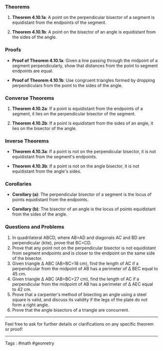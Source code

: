 ### **Theorems**
1. **Theorem 4.10.1a**: A point on the perpendicular bisector of a segment is equidistant from the endpoints of the segment.
  
2. **Theorem 4.10.1b**: A point on the bisector of an angle is equidistant from the sides of the angle.

### **Proofs**
- **Proof of Theorem 4.10.1a**: Given a line passing through the midpoint of a segment perpendicularly, show that distances from the point to segment endpoints are equal.
  
- **Proof of Theorem 4.10.1b**: Use congruent triangles formed by dropping perpendiculars from the point to the sides of the angle.

### **Converse Theorems**
1. **Theorem 4.10.2a**: If a point is equidistant from the endpoints of a segment, it lies on the perpendicular bisector of the segment.
  
2. **Theorem 4.10.2b**: If a point is equidistant from the sides of an angle, it lies on the bisector of the angle.

### **Inverse Theorems**
- **Theorem 4.10.3a**: If a point is not on the perpendicular bisector, it is not equidistant from the segment's endpoints.
  
- **Theorem 4.10.3b**: If a point is not on the angle bisector, it is not equidistant from the angle's sides.

### **Corollaries**
- **Corollary (a)**: The perpendicular bisector of a segment is the locus of points equidistant from the endpoints.
  
- **Corollary (b)**: The bisector of an angle is the locus of points equidistant from the sides of the angle.

### **Questions and Problems**
1. In quadrilateral ABCD, where AB=AD and diagonals AC and BD are perpendicular (kite), prove that BC=CD.
2. Prove that any point not on the perpendicular bisector is not equidistant from segment endpoints and is closer to the endpoint on the same side of the bisector.
3. Given triangle Δ ABC (AB=BC=18 cm), find the length of AC if a perpendicular from the midpoint of AB has a perimeter of Δ BEC equal to 45 cm.
4. Given triangle Δ ABC (AB=BC=27 cm), find the length of AC if a perpendicular from the midpoint of AB has a perimeter of Δ AEC equal to 42 cm.
5. Prove that a carpenter's method of bisecting an angle using a steel square is valid, and discuss its validity if the legs of the plate do not form a right angle.
6. Prove that the angle bisectors of a triangle are concurrent.

---

Feel free to ask for further details or clarifications on any specific theorem or proof!
____
Tags : #math #geometry